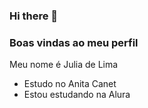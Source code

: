 ### Hi there 👋
### Boas vindas ao meu perfil
Meu nome é Julia de Lima
- Estudo no Anita Canet
- Estou estudando na Alura





  
  
  


